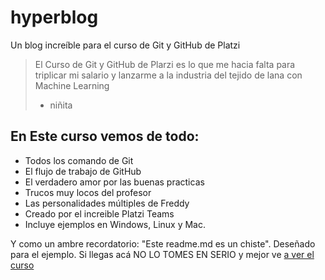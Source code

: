 # hyperblog
Un blog increíble para el curso de Git y GitHub de Platzi 
>El Curso de Git y GitHub de Plarzi es lo que me hacia falta para triplicar mi salario y lanzarme a la industria del tejido de lana con Machine Learning
> - niñita

## En Este curso vemos de todo:
* Todos los comando de Git
* El flujo de trabajo de GitHub
* El verdadero amor por las buenas practicas
* Trucos muy locos del profesor
* Las personalidades múltiples de Freddy
* Creado por el increible Platzi Teams
* Incluye ejemplos en Windows, Linux y Mac.


Y como un ambre recordatorio: "Este readme.md es un chiste". Deseñado para el ejemplo. Si llegas acá NO LO TOMES EN SERIO y mejor ve [a ver el curso](https://platzi.com/cursos/git-github/ "a ver el curo")